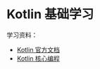 # Kotlin 基础学习

学习资料：

- [Kotlin 官方文档](https://kotlinlang.org/docs/basic-syntax.html)
- [Kotlin 核心编程](https://github.com/DiveIntoKotlin/DiveIntoKotlinSamples)

